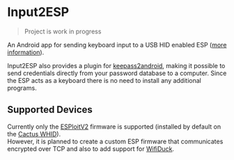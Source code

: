 # Input2ESP
 
> Project is work in progress

An Android app for sending keyboard input to a USB HID enabled ESP ([more information](#supported-devices)).

Input2ESP also provides a plugin for [keepass2android](https://github.com/PhilippC/keepass2android), making it possible to send credentials directly from your password database to a computer. Since the ESP acts as a keyboard there is no need to install any additional programs.

## Supported Devices
Currently only the [ESPloitV2](https://github.com/exploitagency/ESPloitV2) firmware is supported (installed by default on the [Cactus WHID](https://github.com/whid-injector/WHID)).  
However, it is planned to create a custom ESP firmware that communicates encrypted over TCP and also to add support for [WifiDuck](https://github.com/SpacehuhnTech/WiFiDuck#dstike-wifi-duck).
